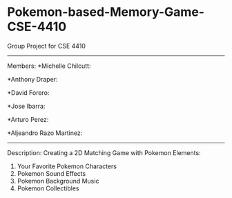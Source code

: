 # Pokemon-based-Memory-Game-CSE-4410
Group Project for CSE 4410
******************************************
Members:
*Michelle Chilcutt:

*Anthony Draper:

*David Forero:

*Jose Ibarra:

*Arturo Perez:

*Aljeandro Razo Martinez:
*******************************************************
Description: Creating a 2D Matching Game with Pokemon Elements:
1. Your Favorite Pokemon Characters
2. Pokemon Sound Effects
3. Pokemon Background Music
4. Pokemon Collectibles
